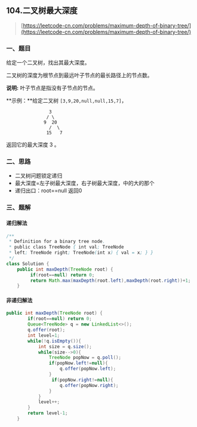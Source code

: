 



## 104.二叉树最大深度

> [https://leetcode-cn.com/problems/maximum-depth-of-binary-tree/](https://leetcode-cn.com/problems/maximum-depth-of-binary-tree/)

### 一、题目

给定一个二叉树，找出其最大深度。

二叉树的深度为根节点到最远叶子节点的最长路径上的节点数。

**说明:** 叶子节点是指没有子节点的节点。

**示例：**给定二叉树 `[3,9,20,null,null,15,7]`，

```
                3
               / \
              9  20
                /  \
               15   7
```

返回它的最大深度 3 。

### 二、思路

- 二叉树问题锁定递归
- 最大深度=左子树最大深度，右子树最大深度，中的大的那个
- 递归出口：root==null 返回0

### 三、题解

#### 递归解法

```java
/**
 * Definition for a binary tree node.
 * public class TreeNode { int val; TreeNode
 * left; TreeNode right; TreeNode(int x) { val = x; } }
 */
class Solution {
    public int maxDepth(TreeNode root) {
         if(root==null) return 0;
         return Math.max(maxDepth(root.left),maxDepth(root.right))+1;
    }
```

#### 非递归解法

```java
public int maxDepth(TreeNode root) {
        if(root==null) return 0;
        Queue<TreeNode> q = new LinkedList<>();
        q.offer(root);
        int level=1;
        while(!q.isEmpty()){
            int size = q.size();
            while(size-->0){
                TreeNode popNow = q.poll();
                if(popNow.left!=null){
                    q.offer(popNow.left);
                }
                 if(popNow.right!=null){
                    q.offer(popNow.right);
                }
            }
            level++;
        }
        return level-1;
    }
```

